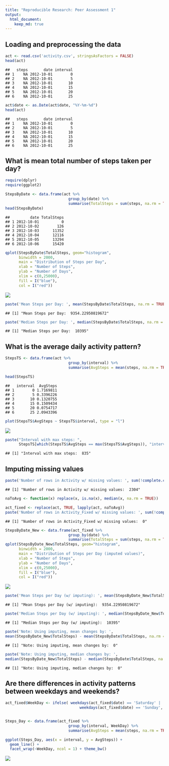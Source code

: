 ```yaml
---
title: "Reproducible Research: Peer Assessment 1"
output: 
  html_document:
    keep_md: true
---
```



## Loading and preprocessing the data




```r
act <- read.csv('activity.csv', stringsAsFactors = FALSE)
head(act)
```

```
##   steps       date interval
## 1    NA 2012-10-01        0
## 2    NA 2012-10-01        5
## 3    NA 2012-10-01       10
## 4    NA 2012-10-01       15
## 5    NA 2012-10-01       20
## 6    NA 2012-10-01       25
```

```r
act$date <- as.Date(act$date, "%Y-%m-%d")
head(act)
```

```
##   steps       date interval
## 1    NA 2012-10-01        0
## 2    NA 2012-10-01        5
## 3    NA 2012-10-01       10
## 4    NA 2012-10-01       15
## 5    NA 2012-10-01       20
## 6    NA 2012-10-01       25
```

## What is mean total number of steps taken per day?

```r
require(dplyr)
require(ggplot2)
```

```r
StepsByDate <- data.frame(act %>% 
                            group_by(date) %>% 
                            summarise(TotalSteps = sum(steps, na.rm = TRUE)) )
head(StepsByDate)
```

```
##         date TotalSteps
## 1 2012-10-01          0
## 2 2012-10-02        126
## 3 2012-10-03      11352
## 4 2012-10-04      12116
## 5 2012-10-05      13294
## 6 2012-10-06      15420
```

```r
qplot(StepsByDate$TotalSteps, geom="histogram",
      binwidth = 2000,
      main = "Distribution of Steps per Day",
      xlab = "Number of Steps",
      ylab = "Number of Days",
      xlim = c(0,25000),
      fill = I("blue"),
      col = I("red"))
```

![](PA1_template_files/figure-html/maths-1.png)<!-- -->

```r
paste('Mean Steps per Day: ', mean(StepsByDate$TotalSteps, na.rm = TRUE))
```

```
## [1] "Mean Steps per Day:  9354.22950819672"
```

```r
paste('Median Steps per Day: ', median(StepsByDate$TotalSteps, na.rm = TRUE))
```

```
## [1] "Median Steps per Day:  10395"
```


## What is the average daily activity pattern?

```r
StepsTS <- data.frame(act %>% 
                            group_by(interval) %>% 
                            summarise(AvgSteps = mean(steps, na.rm = TRUE)) )

head(StepsTS)
```

```
##   interval  AvgSteps
## 1        0 1.7169811
## 2        5 0.3396226
## 3       10 0.1320755
## 4       15 0.1509434
## 5       20 0.0754717
## 6       25 2.0943396
```

```r
plot(StepsTS$AvgSteps ~ StepsTS$interval, type = "l")
```

![](PA1_template_files/figure-html/avgdailyact-1.png)<!-- -->

```r
paste("Interval with max steps: ", 
      StepsTS[which(StepsTS$AvgSteps == max(StepsTS$AvgSteps)), "interval"])
```

```
## [1] "Interval with max steps:  835"
```



## Imputing missing values

```r
paste('Number of rows in Activity w/ missing values: ', sum(!complete.cases(act)))
```

```
## [1] "Number of rows in Activity w/ missing values:  2304"
```

```r
naToAvg <- function(x) replace(x, is.na(x), median(x, na.rm = TRUE))

act_fixed <- replace(act, TRUE, lapply(act, naToAvg))
paste('Number of rows in Activity_Fixed w/ missing values: ', sum(!complete.cases(act_fixed)))
```

```
## [1] "Number of rows in Activity_Fixed w/ missing values:  0"
```

```r
StepsByDate_New <- data.frame(act_fixed %>% 
                            group_by(date) %>% 
                            summarise(TotalSteps = sum(steps, na.rm = TRUE)) )
qplot(StepsByDate_New$TotalSteps, geom="histogram",
      binwidth = 2000,
      main = "Distribution of Steps per Day (imputed values)",
      xlab = "Number of Steps",
      ylab = "Number of Days",
      xlim = c(0,25000),
      fill = I("blue"),
      col = I("red"))
```

![](PA1_template_files/figure-html/missingval-1.png)<!-- -->

```r
paste('Mean Steps per Day (w/ imputing): ', mean(StepsByDate_New$TotalSteps))
```

```
## [1] "Mean Steps per Day (w/ imputing):  9354.22950819672"
```

```r
paste('Median Steps per Day (w/ imputing): ', median(StepsByDate_New$TotalSteps))
```

```
## [1] "Median Steps per Day (w/ imputing):  10395"
```

```r
paste('Note: Using imputing, mean changes by: ', 
mean(StepsByDate_New$TotalSteps) - mean(StepsByDate$TotalSteps, na.rm = TRUE))
```

```
## [1] "Note: Using imputing, mean changes by:  0"
```

```r
paste('Note: Using imputing, median changes by: ', 
median(StepsByDate_New$TotalSteps) - median(StepsByDate$TotalSteps, na.rm = TRUE))
```

```
## [1] "Note: Using imputing, median changes by:  0"
```


## Are there differences in activity patterns between weekdays and weekends?


```r
act_fixed$WeekDay <- ifelse( weekdays(act_fixed$date) == 'Saturday' |
                                 weekdays(act_fixed$date) == 'Sunday', 'Weekend', 'Weekday')


Steps_Day <- data.frame(act_fixed %>% 
                            group_by(interval, WeekDay) %>% 
                            summarise(AvgSteps = mean(steps, na.rm = TRUE)) )

ggplot(Steps_Day, aes(x = interval, y = AvgSteps)) + 
  geom_line() + 
  facet_wrap(~WeekDay, ncol = 1) + theme_bw()
```

![](PA1_template_files/figure-html/dayofweek-1.png)<!-- -->
